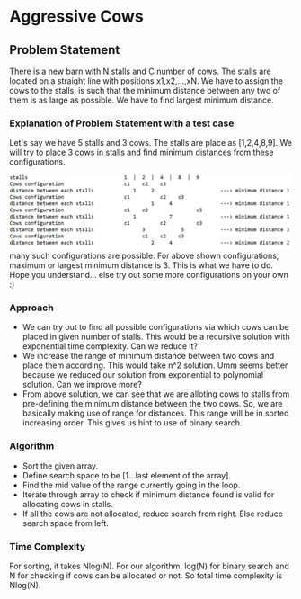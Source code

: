 # Aggressive Cows #

## Problem Statement
There is a new barn with N stalls and C number of cows. The stalls are located on a straight line with positions x1,x2,...,xN. We have to assign the cows to the stalls, is such that the minimum distance between any two of them is as large as possible. We have to find largest minimum distance.

### Explanation of Problem Statement with a test case
Let's say we have 5 stalls and 3 cows. The stalls are place as [1,2,4,8,9]. We will try to place 3 cows in stalls and find minimum distances from these configurations.

<img src="image.png"/>
many such configurations are possible. For above shown configurations, maximum or largest minimum distance is 3. This is what we have to do. Hope you understand... else try out some more configurations on your own :)

### Approach
* We can try out to find all possible configurations via which cows can be placed in given number of stalls. This would be a recursive solution with exponential time complexity. Can we reduce it?
* We increase the range of minimum distance between two cows and place them according. This would take n^2 solution. Umm seems better because we reduced our solution from exponential to polynomial solution. Can we improve more?
* From above solution, we can see that we are alloting cows to stalls from pre-defining the minimum distance between the two cows. So, we are basically making use of range for distances. This range will be in sorted increasing order. This gives us hint to use of binary search. 

### Algorithm
* Sort the given array.
* Define search space to be [1...last element of the array].
* Find the mid value of the range currently going in the loop.
* Iterate through array to check if minimum distance found is valid for allocating cows in stalls. 
* If all the cows are not allocated, reduce search from right. Else reduce search space from left.

### Time Complexity
For sorting, it takes Nlog(N). For our algorithm, log(N) for binary search and N for checking if cows can be allocated or not. So total time complexity is Nlog(N).
